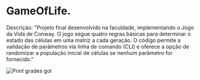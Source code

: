 # GameOfLife.

Descrição:
"Projeto final desenvolvido na faculdade, implementando o Jogo da Vida de Conway. O jogo segue quatro regras básicas para determinar o estado das células em uma matriz a cada geração. O código permite a validação de parâmetros via linha de comando (CLI) e oferece a opção de randomizar a população inicial de células se nenhum parâmetro for fornecido."


![Print grades gol](https://github.com/RenatoCarv/Projeto-Jogo-Java/assets/106440297/d68ea95c-facf-4350-aa49-e9950bc5b920)


